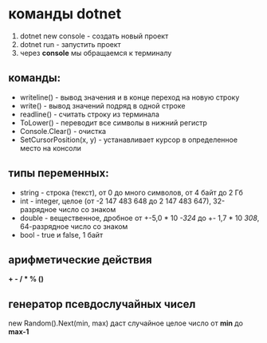 # команды dotnet
1. dotnet new console - создать новый проект
2. dotnet run - запустить проект
3. через **console** мы обращаемся к терминалу

## команды:

* writeline() - вывод значения и в конце переход на новую строку
* write() - вывод значений подряд в одной строке
* readline() - считать строку из терминала
* ToLower() - переводит все символы в нижний регистр
* Console.Clear() - очистка
* SetCursorPosition(x, y) - устанавливает курсор в определенное место на консоли

## типы переменных:

* string - строка (текст), от 0 до много символов, от 4 байт до 2 Гб
* int - integer, целое (от -2 147 483 648 до 2 147 483 647), 32-разрядное число со знаком
* double - вещественное, дробное от +-5,0 * 10 _-324_ до +- 1,7 * 10 _308_, 64-разрядное число со знаком
* bool - true и false, 1 байт

## арифметические действия

**+ - / * % ()**

 ## генератор псевдослучайных чисел
 new Random().Next(min, max)
 даст случайное целое число от **min** до **max-1**

